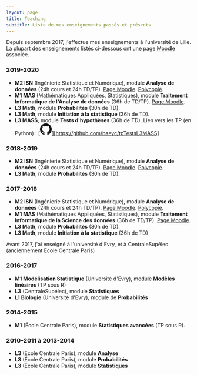 ```yaml
---
layout: page
title: Teaching
subtitle: Liste de mes enseignements passés et présents
---
```



Depuis septembre 2017, j'effectue mes enseignements à l'université de Lille. La plupart des enseignements listés ci-dessous ont une page [Moodle](https://moodle.univ-lille.fr/) associée.

### 2019-2020
- **M2 ISN** (Ingénierie Statistique et Numérique), module **Analyse de données** (24h cours et 24h TD/TP). [Page Moodle](https://moodle.univ-lille.fr/course/view.php?id=1470).
   [Polycopié](files/Poly_AD.pdf).
- **M1 MAS** (Mathématiques Appliquées, Statistiques), module **Traitement Informatique de l'Analyse de données** (36h de TD/TP). [Page Moodle](https://moodle.univ-lille.fr/course/view.php?id=9529).
- **L3 Math**, module **Probabilités** (30h de TD).
- **L3 Math**, module **Initiation à la statistique** (36h de TD).
- **L3 MASS**, module **Tests d'hypothèses** (36h de TD). Lien vers les TP (en Python) : [![Github logo](/img/GitHub-Mark-32px.png)][https://github.com/baeyc/tpTestsL3MASS]

### 2018-2019
- **M2 ISN** (Ingénierie Statistique et Numérique), module **Analyse de données** (24h cours et 24h TD/TP). [Page Moodle](https://moodle.univ-lille.fr/course/view.php?id=1470). [Polycopié](files/Poly_AD.pdf).
- **L3 Math**, module **Probabilités** (30h de TD).

### 2017-2018
- **M2 ISN** (Ingénierie Statistique et Numérique), module **Analyse de données** (24h cours et 24h TD/TP). [Page Moodle](https://moodle.univ-lille.fr/course/view.php?id=1470). [Polycopié](files/Poly_AD.pdf).
- **M1 MAS** (Mathématiques Appliquées, Statistiques), module **Traitement Informatique de la Science des données** (36h de TD/TP). [Page Moodle](https://moodle.univ-lille.fr/course/view.php?id=9529).
- **L3 Math**, module **Probabilités** (30h de TD).
- **L3 Math**, module **Initiation à la statistique** (36h de TD)

  
Avant 2017, j'ai enseigné à l'université d'Evry, et à CentraleSupélec (anciennement Ecole Centrale Paris)
  
  
### 2016-2017
 - **M1 Modélisation Statistique** (Université d'Evry), module **Modèles linéaires** (TP sous R)
 - **L3** (CentraleSupélec), module **Statistiques**
 - **L1 Biologie** (Université d'Evry), module de **Probabilités**

### 2014-2015
 - **M1** (École Centrale Paris), module **Statistiques avancées** (TP sous R).

### 2010-2011 à 2013-2014
 - **L3** (École Centrale Paris), module **Analyse**
 - **L3** (École Centrale Paris), module **Probabilités**
 - **L3** (École Centrale Paris), module **Statistiques**
